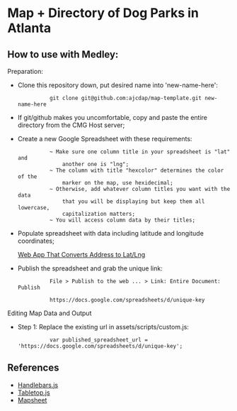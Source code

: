 # Map + Directory of Dog Parks in Atlanta

## How to use with Medley:

Preparation:
- Clone this repository down, put desired name into 'new-name-here':

				git clone git@github.com:ajcdap/map-template.git new-name-here

- If git/github makes you uncomfortable, copy and paste the entire directory from the CMG Host server;

- Create a new Google Spreadsheet with these requirements:

				~ Make sure one column title in your spreadsheet is "lat" and 
					another one is "lng";
				~ The column with title "hexcolor" determines the color of the 
					marker on the map, use hexidecimal;
				~ Otherwise, add whatever column titles you want with the data 
					that you will be displaying but keep them all lowercase, 
					capitalization matters;
				~ You will access column data by their titles;

- Populate spreadsheet with data including latitude and longitude coordinates;
	
	[Web App That Converts Address to Lat/Lng](http://www.latlong.net/convert-address-to-lat-long.html)

- Publish the spreadsheet and grab the unique link:

				File > Publish to the web ... > Link: Entire Document: Publish

				https://docs.google.com/spreadsheets/d/unique-key

Editing Map Data and Output

- Step 1: Replace the existing url in assets/scripts/custom.js:

				var published_spreadsheet_url = 'https://docs.google.com/spreadsheets/d/unique-key';



## References
- [Handlebars.js](http://handlebarsjs.com/)
- [Tabletop.js](https://github.com/jsoma/tabletop)
- [Mapsheet](https://github.com/jsoma/mapsheet)